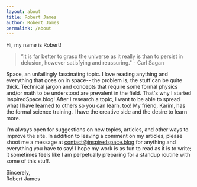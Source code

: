 ```yaml
---
layout: about
title: Robert James
author: Robert James
permalink: /about
---
```


Hi, my name is Robert!

> “It is far better to grasp the universe as it really is than to persist in delusion, however satisfying and reassuring."  - Carl Sagan

Space, an unfailingly fascinating topic. I love reading anything and everything that goes on in space-- the problem is, the stuff can be quite thick. Technical jargon and concepts that require some formal physics and/or math to be understood are prevalent in the field. That's why I started InspiredSpace.blog! After I research a topic, I want to be able to spread what I have learned to others so you can learn, too! My friend, Karim, has the formal science training. I have the creative side and the desire to learn more. 


I'm always open for suggestions on new topics, articles, and other ways to improve the site. In addition to leaving a comment on my articles, please shoot me a message at contact@inspiredspace.blog for anything and everything you have to say! I hope my work is as fun to read as it is to write; it sometimes feels like I am perpetually preparing for a standup routine with some of this stuff.  
  
Sincerely,  
Robert James
